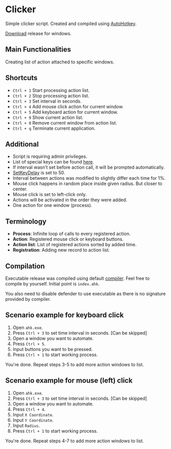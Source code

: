 # Clicker

Simple clicker script. Created and compiled using [AutoHotkey](https://www.autohotkey.com/).

[Download](https://github.com/greezlu/clicker/releases) release for windows.

## Main Functionalities
Creating list of action attached to specific windows.

## Shortcuts
- `Ctrl + 1` Start processing action list. 
- `Ctrl + 2` Stop processing action list. 
- `Ctrl + 3` Set interval in seconds. 
- `Ctrl + 4` Add mouse click action for current window. 
- `Ctrl + 5` Add keyboard action for current window. 
- `Ctrl + 9` Show current action list.
- `Ctrl + 0` Remove current window from action list. 
- `Ctrl + q` Terminate current application. 

## Additional
- Script is requiring admin privileges.
- List of special keys can be found [here](https://www.autohotkey.com/docs/commands/Send.htm#keynames).
- If interval wasn't set before action call, it will be prompted automatically.
- [SetKeyDelay](https://www.autohotkey.com/docs/commands/SetKeyDelay.htm) is set to 50.
- Interval between actions was modified to slightly differ each time for 1%.
- Mouse click happens in random place inside given radius. But closer to center.
- Mouse click is set to left-click only.
- Actions will be activated in the order they were added.
- One action for one window (process).

## Terminology
- **Process**: Infinite loop of calls to every registered action.
- **Action**: Registered mouse click or keyboard buttons.
- **Action list**: List of registered actions sorted by added time.
- **Registration**: Adding new record to action list.

## Compilation
Executable release was compiled using default [compiler](https://www.autohotkey.com/docs/Scripts.htm#ahk2exe).
Feel free to compile by yourself. Initial point is `index.ahk`.

You also need to disable defender to use executable as there is no signature provided by compiler.  

## Scenario example for keyboard click
1. Open `ahk.exe`.
2. Press `Ctrl + 3` to set time interval in seconds. \[Can be skipped\]
3. Open a window you want to automate.
4. Press `Ctrl + 5`.
5. Input buttons you want to be pressed.
6. Press `Ctrl + 1` to start working process.

You're done. Repeat steps 3-5 to add more action windows to list.

## Scenario example for mouse (left) click
1. Open `ahk.exe`.
2. Press `Ctrl + 3` to set time interval in seconds. \[Can be skipped\]
3. Open a window you want to automate.
4. Press `Ctrl + 4`.
5. Input `X Coordinate`.
6. Input `Y Coordinate`.
7. Input `Radius`.
8. Press `Ctrl + 1` to start working process.

You're done. Repeat steps 4-7 to add more action windows to list.
